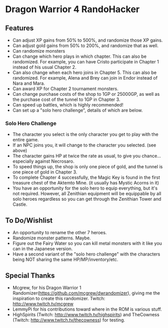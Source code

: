 # Dragon Warrior 4 RandoHacker

## Features
- Can adjust XP gains from 50% to 500%, and randomize those XP gains.
- Can adjust gold gains from 50% to 200%, and randomize that as well.
- Can randomize monsters
- Can change which hero plays in which chapter.  This can also be randomized.  For example, you can have Cristo participate in Chapter 1 instead of his usual Chapter 2.
- Can also change when each hero joins in Chapter 5.  This can also be randomized.  For example, Alena and Brey can join in Endor instead of Nara and Mara.
- Can award XP for Chapter 2 tournament monsters.
- Can change purchase costs of the shop to 1GP or 25000GP, as well as the purchase cost of the tunnel to 1GP in Chapter 3.
- Can speed up battles, which is highly recommended!
- Can set up a "solo hero challenge", details of which are below.

### Solo Hero Challenge
- The character you select is the only character you get to play with the entire game.
- If an NPC joins you, it will change to the character you selected.  (see above)
- The character gains HP at twice the rate as usual, to give you chance... especially against Necrosaro.
- To speed things up, the shop is only one piece of gold, and the tunnel is one piece of gold in Chapter 3.
- To complete Chapter 4 successfully, the Magic Key is found in the first treasure chest of the Aktemto Mine.  (it usually has Mystic Acorns in it)
- You have an opportunity for the solo hero to equip everything, but it's not required.  However, all Zenithian equipment will be equippable by all solo heroes regardless so you can get through the Zenithian Tower and Castle.

## To Do/Wishlist
- An opportunity to rename the other 7 heroes.
- Randomize monster patterns.  Maybe.
- Figure out the Fairy Water so you can kill metal monsters with it like you can in the Japanese version.
- Have a second variant of the "solo hero challenge" with the characters being NOT sharing the same HP/MP/inventory/etc.

## Special Thanks
- Mcgrew, for his Dragon Warrior 1 Randomizer(https://github.com/mcgrew/dwrandomizer), giving me the inspiration to create this randomizer.  Twitch:  http://www.twitch.tv/mcgrew
- LemmyPi for his contributions toward where in the ROM is various stuff.
- HighSpirits (Twitch:  http://www.twitch.tv/highspirits) and TheCowness (Twitch:  http://www.twitch.tv/thecowness) for testing.
